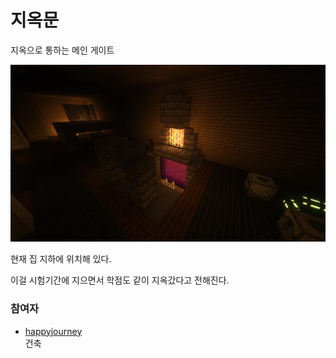 # 지옥문

지옥으로 통하는 메인 게이트

![asdf](../../asset/buildings/door_of_hell/main.jpg)

현재 집 지하에 위치해 있다.

이걸 시험기간에 지으면서 학점도 같이 지옥갔다고 전해진다.

### 참여자
<!-- tag_source_open:link_list:member_contribute -->
- [happyjourney](../members/happyjourney.md)  
건축
<!-- tag_close-->